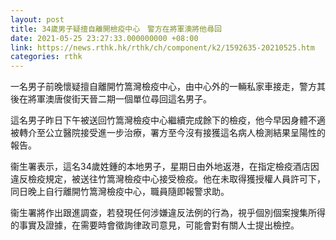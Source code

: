 ```yaml
---
layout: post
title: 34歲男子疑擅自離開檢疫中心　警方在將軍澳將他尋回
date: 2021-05-25 23:27:33.000000000 +08:00
link: https://news.rthk.hk/rthk/ch/component/k2/1592635-20210525.htm
categories: rthk
---
```


一名男子前晚懷疑擅自離開竹篙灣檢疫中心，由中心外的一輛私家車接走，警方其後在將軍澳唐俊街天晉二期一個單位尋回這名男子。

這名男子昨日下午被送回竹篙灣檢疫中心繼續完成餘下的檢疫，他今早因身體不適被轉介至公立醫院接受進一步治療，署方至今沒有接獲這名病人檢測結果呈陽性的報告。

衞生署表示，這名34歲姓鍾的本地男子，星期日由外地返港，在指定檢疫酒店因違反檢疫規定，被送往竹篙灣檢疫中心接受檢疫。他在未取得獲授權人員許可下，同日晚上自行離開竹篙灣檢疫中心，職員隨即報警求助。

衞生署將作出跟進調查，若發現任何涉嫌違反法例的行為，視乎個別個案搜集所得的事實及證據，在需要時會徵詢律政司意見，可能會對有關人士提出檢控。
